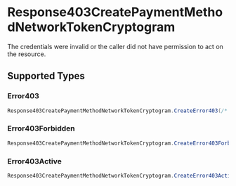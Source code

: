# Response403CreatePaymentMethodNetworkTokenCryptogram

The credentials were invalid or the caller did not have permission to act on the resource.


## Supported Types

### Error403

```csharp
Response403CreatePaymentMethodNetworkTokenCryptogram.CreateError403(/* values here */);
```

### Error403Forbidden

```csharp
Response403CreatePaymentMethodNetworkTokenCryptogram.CreateError403Forbidden(/* values here */);
```

### Error403Active

```csharp
Response403CreatePaymentMethodNetworkTokenCryptogram.CreateError403Active(/* values here */);
```
